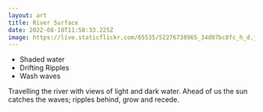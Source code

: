 ```yaml
---
layout: art
title: River Surface
date: 2022-08-10T11:58:33.225Z
image: https://live.staticflickr.com/65535/52276738965_34d07bc8fc_h_d.jpg
---
```

* Shaded water
* Drifting Ripples
* Wash waves

Travelling the river with views of light and dark water. Ahead of us the sun catches the waves; ripples behind, grow and recede.
